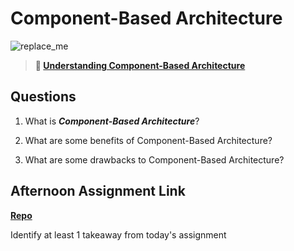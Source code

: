 # Component-Based Architecture

![replace_me](https://codeworks.blob.core.windows.net/public/assets/img/illustrations/placeholder.svg)

> **📖 [Understanding Component-Based Architecture](https://codeworksacademy.com/fs-student-guide/resources/wk6/01-Component-Based-Architecture)**

## Questions

1. What is ***Component-Based Architecture***?

2. What are some benefits of Component-Based Architecture?

3. What are some drawbacks to Component-Based Architecture?

## Afternoon Assignment Link

**[Repo](https://github.com/uwilledw/<ASSIGNMENT_REPO>)**

Identify at least 1 takeaway from today's assignment
